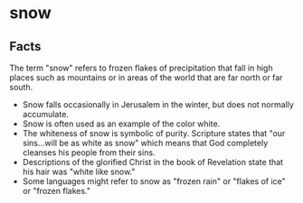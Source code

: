 # snow

## Facts

The term "snow" refers to frozen flakes of precipitation that fall in high places such as mountains or in areas of the world that are far north or far south.

* Snow falls occasionally in Jerusalem in the winter, but does not normally accumulate.
* Snow is often used as an example of the color white.
* The whiteness of snow is symbolic of purity. Scripture states that "our sins...will be as white as snow" which means that God completely cleanses his people from their sins.
* Descriptions of the glorified Christ in the book of Revelation state that his hair was "white like snow."
* Some languages might refer to snow as "frozen rain" or "flakes of ice" or "frozen flakes."